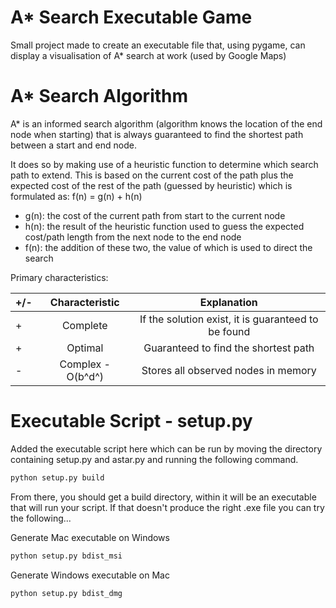 # A* Search Executable Game
Small project made to create an executable file that, using pygame, can display a visualisation of A* search at work (used by Google Maps)


# A* Search  Algorithm
A* is an informed search algorithm (algorithm knows the location of the end node when starting) that is always guaranteed to find the shortest path between a start and end node.

It does so by making use of a heuristic function to determine which search path to extend. This is based on the current cost of the path plus the expected cost of the rest of the path (guessed by heuristic) which is formulated as: f(n) = g(n) + h(n)

- g(n): the cost of the current path from start to the current node
- h(n): the result of the heuristic function used to guess the expected cost/path length from the next node to the end node
- f(n): the addition of these two, the value of which is used to direct the search

Primary characteristics:

| +/-        | Characteristic           | Explanation  |
| ------------- |:-------------:| :-----:|
| +      |  Complete | If the solution exist, it is guaranteed to be found |
| +     | Optimal |   Guaranteed to find the shortest path |
| - | Complex - O(b^d^) |    Stores all observed nodes in memory |


# Executable Script - setup.py
Added the executable script here which can be run by moving the directory containing setup.py and astar.py and running the following command.
```bash
python setup.py build
```
From there, you should get a build directory, within it will be an executable that will run your script. If that doesn't produce the right .exe file you can try the following...

Generate Mac executable on Windows
```bash
python setup.py bdist_msi
```
Generate Windows executable on Mac
```bash
python setup.py bdist_dmg
```